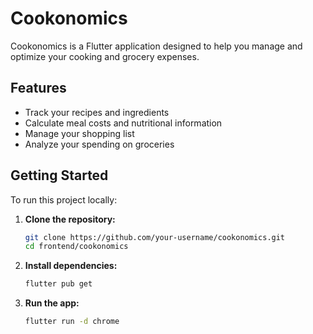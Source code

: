 # Cookonomics

Cookonomics is a Flutter application designed to help you manage and optimize your cooking and grocery expenses.

## Features

- Track your recipes and ingredients
- Calculate meal costs and nutritional information
- Manage your shopping list
- Analyze your spending on groceries

## Getting Started

To run this project locally:

1. **Clone the repository:**
    ```bash
    git clone https://github.com/your-username/cookonomics.git
    cd frontend/cookonomics
    ```

2. **Install dependencies:**
    ```bash
    flutter pub get
    ```

3. **Run the app:**
    ```bash
    flutter run -d chrome
    ```


